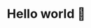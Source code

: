 ---
eleventyExcludeFromCollections: true
layout: content-page
title: Hello world 👋
img_src: /images/home.jpeg
page_content: <p>This is the home page 🏡.</p>
---